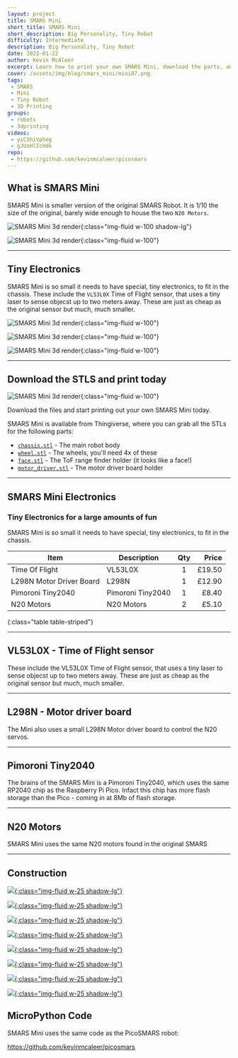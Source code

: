 ```yaml
---
layout: project
title: SMARS Mini
short_title: SMARS Mini
short_description: Big Personality, Tiny Robot
difficulty: Intermediate
description: Big Personality, Tiny Robot
date: 2023-01-22
author: Kevin McAleer
excerpt: Learn how to print your own SMARS Mini, download the parts, and get the electronics today
cover: /assets/img/blog/smars_mini/mini07.png
tags:
 - SMARS
 - Mini
 - Tiny Robot
 - 3D Printing
groups:
 - robots
 - 3dprinting
videos:
 - yiC5hiVpheg
 - gJUsHlIcHdk
repo:
 - https://github.com/kevinmcaleer/picosmars
---
```


## What is SMARS Mini

SMARS Mini is smaller version of the original SMARS Robot. It is 1/10 the size of the original, barely wide enough to house the two `N20 Motors`.

![SMARS Mini 3d render](/assets/img/blog/smars_mini/smarsmini.jpg){:class="img-fluid w-100 shadow-lg"}

![SMARS Mini 3d render](/assets/img/blog/smars_mini/pack04.jpg){:class="img-fluid w-100"}

---

## Tiny Electronics

SMARS Mini is so small it needs to have special, tiny electronics, to fit in the chassis. These include the `VL53L0X` Time of Flight sensor, that uses a tiny laser to sense objecst up to two meters away. These are just as cheap as the original sensor but much, much smaller.

![SMARS Mini 3d render](/assets/img/blog/smars_mini/pack01.jpg){:class="img-fluid w-100"}

![SMARS Mini 3d render](/assets/img/blog/smars_mini/pack02.jpg){:class="img-fluid w-100"}

![SMARS Mini 3d render](/assets/img/blog/smars_mini/pack03.jpg){:class="img-fluid w-100"}

---

## Download the STLS and print today

![SMARS Mini 3d render](/assets/img/blog/smars_mini/pack05.jpg){:class="img-fluid w-100"}

Download the files and start printing out your own SMARS Mini today.

SMARS Mini is available from Thingiverse, where you can grab all the STLs for the following parts:

* [`chassis.stl`](/assets/stl/smars_mini/chassis.stl) - The main robot body
* [`wheel.stl`](/assets/stl/smars_mini/wheel.stl) - The wheels, you'll need 4x of these
* [`face.stl`](/assets/stl/smars_mini/face.stl) - The ToF range finder holder (it looks like a face!)
* [`motor_driver.stl`](/assets/stl/smars_mini/motor_driver.stl) - The motor driver board holder

---

## SMARS Mini Electronics

### Tiny Electronics for a large amounts of fun

SMARS Mini is so small it needs to have special, tiny electronics, to fit in the chassis.

Item                     | Description       | Qty |  Price
-------------------------|-------------------|:---:|------:
Time Of Flight           | VL53L0X           |  1  | £19.50
L298N Motor Driver Board | L298N             |  1  | £12.90
Pimoroni Tiny2040        | Pimoroni Tiny2040 |  1  |  £8.40
N20 Motors               | N20 Motors        |  2  |  £5.10
{:class="table table-striped"}

---

## VL53L0X - Time of Flight sensor

These include the VL53L0X Time of Flight sensor, that uses a tiny laser to sense objecst up to two meters away. These are just as cheap as the original sensor but much, much smaller.

---

## L298N - Motor driver board

The Mini also uses a small L298N Motor driver board to control the N20 servos.

---

## Pimoroni Tiny2040

The brains of the SMARS Mini is a Pimoroni Tiny2040, which uses the same RP2040 chip as the Raspberry Pi Pico. Infact this chip has more flash storage than the Pico - coming in at 8Mb of flash storage.

---

## N20 Motors

SMARS Mini uses the same N20 motors found in the original SMARS

---

## Construction

[![](/assets/img/blog/smars_mini/mini00.png){:class="img-fluid w-25 shadow-lg"}](/assets/img/blog/smars_mini/mini00.png)

[![](/assets/img/blog/smars_mini/mini01.png){:class="img-fluid w-25 shadow-lg"}](/assets/img/blog/smars_mini/mini01.png)

[![](/assets/img/blog/smars_mini/mini02.png){:class="img-fluid w-25 shadow-lg"}](/assets/img/blog/smars_mini/mini02.png)

[![](/assets/img/blog/smars_mini/mini03.png){:class="img-fluid w-25 shadow-lg"}](/assets/img/blog/smars_mini/mini03.png)

[![](/assets/img/blog/smars_mini/mini04.png){:class="img-fluid w-25 shadow-lg"}](/assets/img/blog/smars_mini/mini04.png)

[![](/assets/img/blog/smars_mini/mini05.png){:class="img-fluid w-25 shadow-lg"}](/assets/img/blog/smars_mini/mini05.png)

[![](/assets/img/blog/smars_mini/mini06.png){:class="img-fluid w-25 shadow-lg"}](/assets/img/blog/smars_mini/mini06.png)

[![](/assets/img/blog/smars_mini/mini07.png){:class="img-fluid w-25 shadow-lg"}](/assets/img/blog/smars_mini/mini07.png)

## MicroPython Code

SMARS Mini uses the same code as the PicoSMARS robot:

<https://github.com/kevinmcaleer/picosmars>
